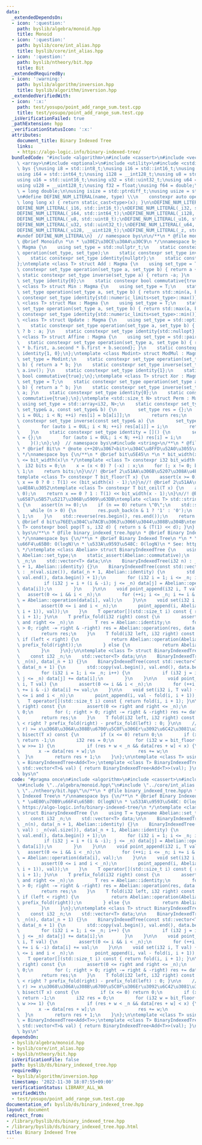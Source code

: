 ```yaml
---
data:
  _extendedDependsOn:
  - icon: ':question:'
    path: byslib/algebra/monoid.hpp
    title: Monoid
  - icon: ':question:'
    path: byslib/core/int_alias.hpp
    title: byslib/core/int_alias.hpp
  - icon: ':question:'
    path: byslib/ntheory/bit.hpp
    title: Bit
  _extendedRequiredBy:
  - icon: ':warning:'
    path: byslib/algorithm/inversion.hpp
    title: byslib/algorithm/inversion.hpp
  _extendedVerifiedWith:
  - icon: ':x:'
    path: test/yosupo/point_add_range_sum.test.cpp
    title: test/yosupo/point_add_range_sum.test.cpp
  _isVerificationFailed: true
  _pathExtension: hpp
  _verificationStatusIcon: ':x:'
  attributes:
    document_title: Binary Indexed Tree
    links:
    - https://algo-logic.info/binary-indexed-tree/
  bundledCode: "#include <algorithm>\n#include <cassert>\n#include <vector>\n\n#include\
    \ <array>\n#include <optional>\n#include <utility>\n#include <cstdint>\nnamespace\
    \ bys {\nusing i8 = std::int8_t;\nusing i16 = std::int16_t;\nusing i32 = std::int32_t;\n\
    using i64 = std::int64_t;\nusing i128 = __int128_t;\nusing u8 = std::uint8_t;\n\
    using u16 = std::uint16_t;\nusing u32 = std::uint32_t;\nusing u64 = std::uint64_t;\n\
    using u128 = __uint128_t;\nusing f32 = float;\nusing f64 = double;\nusing f128\
    \ = long double;\n\nusing isize = std::ptrdiff_t;\nusing usize = std::size_t;\n\
    \n#define DEFINE_NUM_LITERAL(name, type) \\\n    constexpr auto operator\"\" name(unsigned\
    \ long long x) { return static_cast<type>(x); }\n\nDEFINE_NUM_LITERAL(_i8, std::int8_t);\n\
    DEFINE_NUM_LITERAL(_i16, std::int16_t);\nDEFINE_NUM_LITERAL(_i32, std::int32_t);\n\
    DEFINE_NUM_LITERAL(_i64, std::int64_t);\nDEFINE_NUM_LITERAL(_i128, __int128_t);\n\
    DEFINE_NUM_LITERAL(_u8, std::uint8_t);\nDEFINE_NUM_LITERAL(_u16, std::uint16_t);\n\
    DEFINE_NUM_LITERAL(_u32, std::uint32_t);\nDEFINE_NUM_LITERAL(_u64, std::uint64_t);\n\
    DEFINE_NUM_LITERAL(_u128, __uint128_t);\nDEFINE_NUM_LITERAL(_z, std::size_t);\n\
    #undef DEFINE_NUM_LITERAL\n}  // namespace bys\n\n/**\n * @file monoid.hpp\n *\
    \ @brief Monoid\n *\n * \u30E2\u30CE\u30A4\u30C9\n */\nnamespace bys {\nstruct\
    \ Magma {\n    using set_type = std::nullptr_t;\n    static constexpr set_type\
    \ operation(set_type, set_type);\n    static constexpr set_type inverse(set_type);\n\
    \    static constexpr set_type identity{nullptr};\n    static constexpr bool commutative{false};\n\
    };\ntemplate <class T> struct Add : Magma {\n    using set_type = T;\n    static\
    \ constexpr set_type operation(set_type a, set_type b) { return a + b; }\n   \
    \ static constexpr set_type inverse(set_type a) { return -a; }\n    static constexpr\
    \ set_type identity{0};\n    static constexpr bool commutative{true};\n};\ntemplate\
    \ <class T> struct Min : Magma {\n    using set_type = T;\n    static constexpr\
    \ set_type operation(set_type a, set_type b) { return std::min(a, b); }\n    static\
    \ constexpr set_type identity{std::numeric_limits<set_type>::max()};\n};\ntemplate\
    \ <class T> struct Max : Magma {\n    using set_type = T;\n    static constexpr\
    \ set_type operation(set_type a, set_type b) { return std::max(a, b); }\n    static\
    \ constexpr set_type identity{std::numeric_limits<set_type>::min()};\n};\ntemplate\
    \ <class T> struct Update : Magma {\n    using set_type = std::optional<T>;\n\
    \    static constexpr set_type operation(set_type a, set_type b) { return b.has_value()\
    \ ? b : a; }\n    static constexpr set_type identity{std::nullopt};\n};\ntemplate\
    \ <class T> struct Affine : Magma {\n    using set_type = std::pair<T, T>;\n \
    \   static constexpr set_type operation(set_type a, set_type b) { return {a.first\
    \ * b.first, a.second * b.first + b.second}; }\n    static constexpr set_type\
    \ identity{1, 0};\n};\ntemplate <class Modint> struct ModMul : Magma {\n    using\
    \ set_type = Modint;\n    static constexpr set_type operation(set_type a, set_type\
    \ b) { return a * b; }\n    static constexpr set_type inverse(set_type a) { return\
    \ a.inv(); }\n    static constexpr set_type identity{1};\n    static constexpr\
    \ bool commutative{true};\n};\ntemplate <class T> struct Xor : Magma {\n    using\
    \ set_type = T;\n    static constexpr set_type operation(set_type a, set_type\
    \ b) { return a ^ b; }\n    static constexpr set_type inverse(set_type a) { return\
    \ a; }\n    static constexpr set_type identity{0};\n    static constexpr bool\
    \ commutative{true};\n};\ntemplate <std::size_t N> struct Perm : Magma {\n   \
    \ using set_type = std::array<i32, N>;\n    static constexpr set_type operation(const\
    \ set_type& a, const set_type& b) {\n        set_type res = {};\n        for (auto\
    \ i = 0UL; i < N; ++i) res[i] = b[a[i]];\n        return res;\n    }\n    static\
    \ constexpr set_type inverse(const set_type& a) {\n        set_type res = {};\n\
    \        for (auto i = 0UL; i < N; ++i) res[a[i]] = i;\n        return res;\n\
    \    }\n    static constexpr set_type identity = []() {\n        set_type res\
    \ = {};\n        for (auto i = 0UL; i < N; ++i) res[i] = i;\n        return res;\n\
    \    }();\n};\n}  // namespace bys\n#include <string>\n/**\n * @file bit.hpp\n\
    \ * @brief Bit\n * @note c++20\u3067<bit>\u304C\u8FFD\u52A0\u3055\u308C\u308B\n\
    \ */\nnamespace bys {\n/**\n * @brief bit\u5E45\n *\n * bit_width(x) - 1  < log2(x)\
    \ <= bit_width(x)\n */\ntemplate <class T> constexpr i32 bit_width(T x) {\n  \
    \  i32 bits = 0;\n    x = (x < 0) ? (-x) : x;\n    for (; x != 0; bits++) x >>=\
    \ 1;\n    return bits;\n}\n//! @brief 2\u51AA\u306B\u5207\u308A\u4E0B\u3052\n\
    template <class T> constexpr T bit_floor(T x) {\n    assert(x >= 0);\n    return\
    \ x == 0 ? 0 : T(1) << (bit_width(x) - 1);\n}\n//! @brief 2\u51AA\u306B\u5207\u308A\
    \u4E0A\u3052\ntemplate <class T> constexpr T bit_ceil(T x) {\n    assert(x >=\
    \ 0);\n    return x == 0 ? 1 : T(1) << bit_width(x - 1);\n}\n//! @brief 2\u9032\
    \u6587\u5B57\u5217\u306B\u5909\u63DB\ntemplate <class T> std::string bin(T n)\
    \ {\n    assert(n >= 0);\n    if (n == 0) return \"0\";\n    std::string res;\n\
    \    while (n > 0) {\n        res.push_back(n & 1 ? '1' : '0');\n        n >>=\
    \ 1;\n    }\n    std::reverse(res.begin(), res.end());\n    return res;\n}\n//!\
    \ @brief d bit\u76EE\u304C\u7ACB\u3063\u3066\u3044\u308B\u304B\ntemplate <class\
    \ T> constexpr bool pop(T s, i32 d) { return s & (T(1) << d); }\n}  // namespace\
    \ bys\n/**\n * @file binary_indexed_tree.hpp\n * @brief Binary Indexed Tree\n\
    \ */\nnamespace bys {\n/**\n * @brief Binary Indexed Tree\n *\n * \u4E00\u70B9\
    \u66F4\u65B0: O(logN)\n * \u533A\u9593\u548C: O(logN)\n * See: https://algo-logic.info/binary-indexed-tree/\n\
    \ */\ntemplate <class Abelian> struct BinaryIndexedTree {\n    using T = typename\
    \ Abelian::set_type;\n    static_assert(Abelian::commutative);\n    const i32\
    \ _n;\n    std::vector<T> data;\n\n    BinaryIndexedTree(i32 n) : _n(n), data(_n\
    \ + 1, Abelian::identity) {}\n    BinaryIndexedTree(const std::vector<T>& val)\
    \ : _n(val.size()), data(_n + 1, Abelian::identity) {\n        std::copy(val.begin(),\
    \ val.end(), data.begin() + 1);\n        for (i32 i = 1; i <= _n; i++) {\n   \
    \         if (i32 j = i + (i & -i); j <= _n) data[j] = Abelian::operation(data[j],\
    \ data[i]);\n        }\n    }\n\n    void point_append(i32 i, T val) {\n     \
    \   assert(0 <= i && i < _n);\n        for (++i; i <= _n; i += i & -i) data[i]\
    \ = Abelian::operation(data[i], val);\n    }\n\n    void set(i32 i, T val) {\n\
    \        assert(0 <= i and i < _n);\n        point_append(i, Abelian::operation(Abelian::inverse(fold(i,\
    \ i + 1)), val));\n    }\n    T operator[](std::size_t i) const { return fold(i,\
    \ i + 1); }\n\n    T prefix_fold(i32 right) const {\n        assert(0 <= right\
    \ and right <= _n);\n        T res = Abelian::identity;\n        for (; right\
    \ > 0; right -= right & -right) res = Abelian::operation(res, data[right]);\n\
    \        return res;\n    }\n    T fold(i32 left, i32 right) const {\n       \
    \ if (left < right) {\n            return Abelian::operation(Abelian::inverse(prefix_fold(left)),\
    \ prefix_fold(right));\n        } else {\n            return Abelian::identity;\n\
    \        }\n    }\n};\n\ntemplate <class T> struct BinaryIndexedTree<Add<T>> {\n\
    \    const i32 _n;\n    std::vector<T> data;\n\n    BinaryIndexedTree(i32 n) :\
    \ _n(n), data(_n + 1) {}\n    BinaryIndexedTree(const std::vector<T>& val) : _n(val.size()),\
    \ data(_n + 1) {\n        std::copy(val.begin(), val.end(), data.begin() + 1);\n\
    \        for (i32 i = 1; i <= _n; i++) {\n            if (i32 j = i + (i & -i);\
    \ j <= _n) data[j] += data[i];\n        }\n    }\n\n    void point_append(i32\
    \ i, T val) {\n        assert(0 <= i && i < _n);\n        for (++i; i <= _n; i\
    \ += i & -i) data[i] += val;\n    }\n\n    void set(i32 i, T val) {\n        assert(0\
    \ <= i and i < _n);\n        point_append(i, val - fold(i, i + 1));\n    }\n \
    \   T operator[](std::size_t i) const { return fold(i, i + 1); }\n\n    T prefix_fold(i32\
    \ right) const {\n        assert(0 <= right and right <= _n);\n        T res =\
    \ 0;\n        for (; right > 0; right -= right & -right) res += data[right];\n\
    \        return res;\n    }\n    T fold(i32 left, i32 right) const { return left\
    \ < right ? prefix_fold(right) - prefix_fold(left) : 0; }\n\n    //! @brief sum[0,\
    \ r) >= x\u3068\u306A\u308B\u6700\u5C0F\u306Er\u3092\u6C42\u3081\u308B\n    i32\
    \ bisect(T x) const {\n        if (x <= 0) return 0;\n        if (x > prefix_fold(_n))\
    \ return -1;\n        i32 res = 0;\n        for (i32 w = bit_floor(_n); w > 0;\
    \ w >>= 1) {\n            if (res + w < _n && data[res + w] < x) {\n         \
    \       x -= data[res + w];\n                res += w;\n            }\n      \
    \  }\n        return res + 1;\n    }\n};\n\ntemplate <class T> using FenwickTree\
    \ = BinaryIndexedTree<Add<T>>;\ntemplate <class T> BinaryIndexedTree<Add<T>> fenwick_tree(const\
    \ std::vector<T>& val) { return BinaryIndexedTree<Add<T>>(val); }\n}  // namespace\
    \ bys\n"
  code: "#pragma once\n#include <algorithm>\n#include <cassert>\n#include <vector>\n\
    \n#include \"../algebra/monoid.hpp\"\n#include \"../core/int_alias.hpp\"\n#include\
    \ \"../ntheory/bit.hpp\"\n/**\n * @file binary_indexed_tree.hpp\n * @brief Binary\
    \ Indexed Tree\n */\nnamespace bys {\n/**\n * @brief Binary Indexed Tree\n *\n\
    \ * \u4E00\u70B9\u66F4\u65B0: O(logN)\n * \u533A\u9593\u548C: O(logN)\n * See:\
    \ https://algo-logic.info/binary-indexed-tree/\n */\ntemplate <class Abelian>\
    \ struct BinaryIndexedTree {\n    using T = typename Abelian::set_type;\n    static_assert(Abelian::commutative);\n\
    \    const i32 _n;\n    std::vector<T> data;\n\n    BinaryIndexedTree(i32 n) :\
    \ _n(n), data(_n + 1, Abelian::identity) {}\n    BinaryIndexedTree(const std::vector<T>&\
    \ val) : _n(val.size()), data(_n + 1, Abelian::identity) {\n        std::copy(val.begin(),\
    \ val.end(), data.begin() + 1);\n        for (i32 i = 1; i <= _n; i++) {\n   \
    \         if (i32 j = i + (i & -i); j <= _n) data[j] = Abelian::operation(data[j],\
    \ data[i]);\n        }\n    }\n\n    void point_append(i32 i, T val) {\n     \
    \   assert(0 <= i && i < _n);\n        for (++i; i <= _n; i += i & -i) data[i]\
    \ = Abelian::operation(data[i], val);\n    }\n\n    void set(i32 i, T val) {\n\
    \        assert(0 <= i and i < _n);\n        point_append(i, Abelian::operation(Abelian::inverse(fold(i,\
    \ i + 1)), val));\n    }\n    T operator[](std::size_t i) const { return fold(i,\
    \ i + 1); }\n\n    T prefix_fold(i32 right) const {\n        assert(0 <= right\
    \ and right <= _n);\n        T res = Abelian::identity;\n        for (; right\
    \ > 0; right -= right & -right) res = Abelian::operation(res, data[right]);\n\
    \        return res;\n    }\n    T fold(i32 left, i32 right) const {\n       \
    \ if (left < right) {\n            return Abelian::operation(Abelian::inverse(prefix_fold(left)),\
    \ prefix_fold(right));\n        } else {\n            return Abelian::identity;\n\
    \        }\n    }\n};\n\ntemplate <class T> struct BinaryIndexedTree<Add<T>> {\n\
    \    const i32 _n;\n    std::vector<T> data;\n\n    BinaryIndexedTree(i32 n) :\
    \ _n(n), data(_n + 1) {}\n    BinaryIndexedTree(const std::vector<T>& val) : _n(val.size()),\
    \ data(_n + 1) {\n        std::copy(val.begin(), val.end(), data.begin() + 1);\n\
    \        for (i32 i = 1; i <= _n; i++) {\n            if (i32 j = i + (i & -i);\
    \ j <= _n) data[j] += data[i];\n        }\n    }\n\n    void point_append(i32\
    \ i, T val) {\n        assert(0 <= i && i < _n);\n        for (++i; i <= _n; i\
    \ += i & -i) data[i] += val;\n    }\n\n    void set(i32 i, T val) {\n        assert(0\
    \ <= i and i < _n);\n        point_append(i, val - fold(i, i + 1));\n    }\n \
    \   T operator[](std::size_t i) const { return fold(i, i + 1); }\n\n    T prefix_fold(i32\
    \ right) const {\n        assert(0 <= right and right <= _n);\n        T res =\
    \ 0;\n        for (; right > 0; right -= right & -right) res += data[right];\n\
    \        return res;\n    }\n    T fold(i32 left, i32 right) const { return left\
    \ < right ? prefix_fold(right) - prefix_fold(left) : 0; }\n\n    //! @brief sum[0,\
    \ r) >= x\u3068\u306A\u308B\u6700\u5C0F\u306Er\u3092\u6C42\u3081\u308B\n    i32\
    \ bisect(T x) const {\n        if (x <= 0) return 0;\n        if (x > prefix_fold(_n))\
    \ return -1;\n        i32 res = 0;\n        for (i32 w = bit_floor(_n); w > 0;\
    \ w >>= 1) {\n            if (res + w < _n && data[res + w] < x) {\n         \
    \       x -= data[res + w];\n                res += w;\n            }\n      \
    \  }\n        return res + 1;\n    }\n};\n\ntemplate <class T> using FenwickTree\
    \ = BinaryIndexedTree<Add<T>>;\ntemplate <class T> BinaryIndexedTree<Add<T>> fenwick_tree(const\
    \ std::vector<T>& val) { return BinaryIndexedTree<Add<T>>(val); }\n}  // namespace\
    \ bys\n"
  dependsOn:
  - byslib/algebra/monoid.hpp
  - byslib/core/int_alias.hpp
  - byslib/ntheory/bit.hpp
  isVerificationFile: false
  path: byslib/ds/binary_indexed_tree.hpp
  requiredBy:
  - byslib/algorithm/inversion.hpp
  timestamp: '2022-11-30 18:07:55+09:00'
  verificationStatus: LIBRARY_ALL_WA
  verifiedWith:
  - test/yosupo/point_add_range_sum.test.cpp
documentation_of: byslib/ds/binary_indexed_tree.hpp
layout: document
redirect_from:
- /library/byslib/ds/binary_indexed_tree.hpp
- /library/byslib/ds/binary_indexed_tree.hpp.html
title: Binary Indexed Tree
---
```

